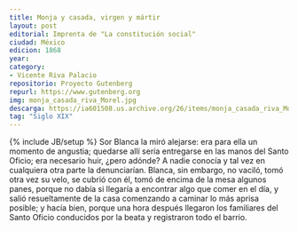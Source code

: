 ```yaml
---
title: Monja y casada, virgen y mártir
layout: post
editorial: Imprenta de "La constitución social"
ciudad: México
edicion: 1868
year: 
category:
- Vicente Riva Palacio
repositorio: Proyecto Gutenberg
repurl: https://www.gutenberg.org
img: monja_casada_riva_Morel.jpg
descarga: https://ia601508.us.archive.org/26/items/monja_casada_riva_Morel/monja_casada_riva_.pdf
tag: "Siglo XIX"
---
```

{% include JB/setup %}
Sor Blanca la miró alejarse: era para ella un momento de angustia; quedarse allí sería entregarse en las manos del Santo Oficio; era necesario huir, ¿pero adónde? A nadie conocía y tal vez en cualquiera otra parte la denunciarían. Blanca, sin embargo, no vaciló, tomó otra vez su velo, se cubrió con él, tomó de encima de la mesa algunos panes, porque no dabía si llegaría a encontrar algo que comer en el día, y salió resueltamente de la casa comenzando a caminar lo más aprisa posible; y hacía bien, porque una hora después llegaron los familiares del Santo Oficio conducidos por la beata y registraron todo el barrio.
